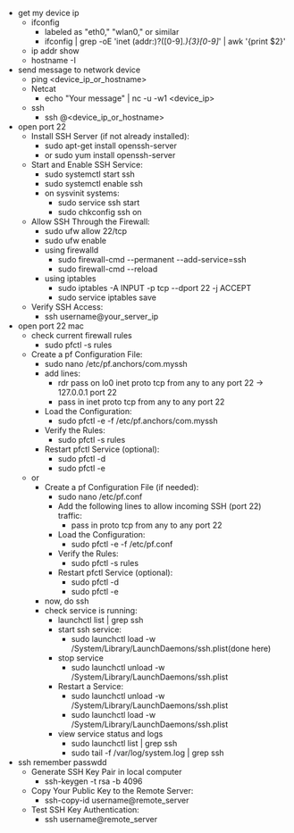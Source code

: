 - get my device ip
  - ifconfig
    - labeled as "eth0," "wlan0," or similar
    - ifconfig | grep -oE 'inet (addr:)?([0-9]*\.){3}[0-9]*' | awk '{print $2}'
  - ip addr show
  - hostname -I
- send message to network device
  - ping <device_ip_or_hostname>
  - Netcat
    - echo "Your message" | nc -u -w1 <device_ip> <port>
  - ssh
    - ssh <username>@<device_ip_or_hostname>
- open port 22
  - Install SSH Server (if not already installed):
    - sudo apt-get install openssh-server
    - or sudo yum install openssh-server
  - Start and Enable SSH Service:
    - sudo systemctl start ssh
    - sudo systemctl enable ssh
    - on sysvinit systems:
      - sudo service ssh start
      - sudo chkconfig ssh on
  - Allow SSH Through the Firewall:
    - sudo ufw allow 22/tcp
    - sudo ufw enable
    - using firewalld
      - sudo firewall-cmd --permanent --add-service=ssh
      - sudo firewall-cmd --reload
    - using iptables
      - sudo iptables -A INPUT -p tcp --dport 22 -j ACCEPT
      - sudo service iptables save
  - Verify SSH Access:
    - ssh username@your_server_ip
- open port 22 mac
  - check current firewall rules
    - sudo pfctl -s rules
  - Create a pf Configuration File:
    - sudo nano /etc/pf.anchors/com.myssh
    - add lines:
      - rdr pass on lo0 inet proto tcp from any to any port 22 -> 127.0.0.1 port 22
      - pass in inet proto tcp from any to any port 22
    - Load the Configuration:
      - sudo pfctl -e -f /etc/pf.anchors/com.myssh
    - Verify the Rules:
      - sudo pfctl -s rules
    - Restart pfctl Service (optional):
      - sudo pfctl -d
      - sudo pfctl -e
  - or
    - Create a pf Configuration File (if needed):
      - sudo nano /etc/pf.conf
      - Add the following lines to allow incoming SSH (port 22) traffic:
        - pass in proto tcp from any to any port 22
      - Load the Configuration:
        - sudo pfctl -e -f /etc/pf.conf
      - Verify the Rules:
          - sudo pfctl -s rules
      - Restart pfctl Service (optional):
          - sudo pfctl -d
          - sudo pfctl -e
    - now, do ssh
    - check service is running:
      - launchctl list | grep ssh
      - start ssh service:
        - sudo launchctl load -w /System/Library/LaunchDaemons/ssh.plist(done here)
      - stop service
        - sudo launchctl unload -w /System/Library/LaunchDaemons/ssh.plist
      - Restart a Service:
        - sudo launchctl unload -w /System/Library/LaunchDaemons/ssh.plist
        - sudo launchctl load -w /System/Library/LaunchDaemons/ssh.plist
      - view service status and logs
        - sudo launchctl list | grep ssh
        - sudo tail -f /var/log/system.log | grep ssh
- ssh remember passwdd
  - Generate SSH Key Pair in local computer
    - ssh-keygen -t rsa -b 4096
  - Copy Your Public Key to the Remote Server:
    - ssh-copy-id username@remote_server
  - Test SSH Key Authentication:
    - ssh username@remote_server
